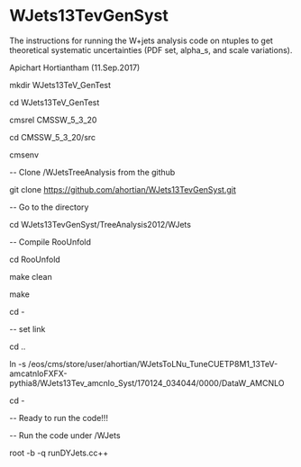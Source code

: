# WJets13TevGenSyst
The instructions for running the W+jets analysis code on ntuples to get theoretical systematic uncertainties
(PDF set, alpha_s, and scale variations).

Apichart Hortiantham (11.Sep.2017)

mkdir WJets13TeV_GenTest

cd WJets13TeV_GenTest

cmsrel CMSSW_5_3_20 

cd CMSSW_5_3_20/src

cmsenv 

-- Clone /WJetsTreeAnalysis from the github

git clone https://github.com/ahortian/WJets13TevGenSyst.git



-- Go to the directory 

cd WJets13TevGenSyst/TreeAnalysis2012/WJets

-- Compile RooUnfold

cd RooUnfold

make clean

make

cd -

-- set link

cd ..

ln -s /eos/cms/store/user/ahortian/WJetsToLNu_TuneCUETP8M1_13TeV-amcatnloFXFX-pythia8/WJets13Tev_amcnlo_Syst/170124_034044/0000/DataW_AMCNLO

cd -
 
-- Ready to run the code!!! 


-- Run the code under /WJets

root -b -q runDYJets.cc++
